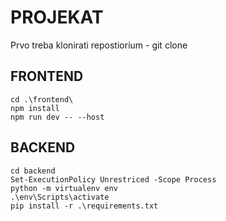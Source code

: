 # PROJEKAT
Prvo treba klonirati repostiorium - git clone 
## FRONTEND
```
cd .\frontend\
npm install
npm run dev -- --host
```
## BACKEND
```
cd backend
Set-ExecutionPolicy Unrestriced -Scope Process
python -m virtualenv env
.\env\Scripts\activate
pip install -r .\requirements.txt
```

